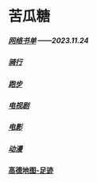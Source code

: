 # 苦瓜糖

##### [网络书单](./Fiction.md) ——2023.11.24

##### [骑行](./Ride.md)

##### [跑步](./Run.md)

##### [电视剧](TV-series.md)

##### [电影](./Film.md)

##### [动漫](Animation.md)

#### [高德地图-足迹](./Footprints.md)
